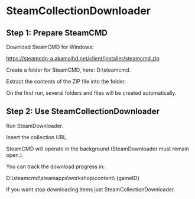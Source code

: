 # SteamCollectionDownloader

## Step 1: Prepare SteamCMD

Download SteamCMD for Windows:

https://steamcdn-a.akamaihd.net/client/installer/steamcmd.zip

Create a folder for SteamCMD, here: D:\steamcmd.

Extract the contents of the ZIP file into the folder.

On the first run, several folders and files will be created automatically.

## Step 2: Use SteamCollectionDownloader

Run SteamDownloader.

Insert the collection URL.

SteamCMD will operate in the background (SteamDownloader must remain open.).

You can track the download progress in:

D:\steamcmd\steamapps\workshop\content\ {gameID}

If you want stop downloading items just SteamCollectionDownloader.
